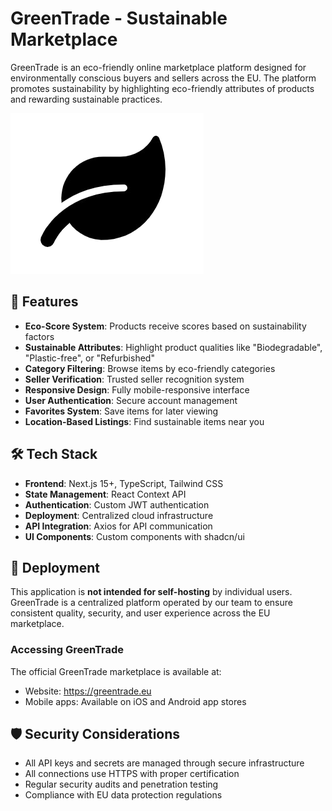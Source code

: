# GreenTrade - Sustainable Marketplace

GreenTrade is an eco-friendly online marketplace platform designed for environmentally conscious buyers and sellers across the EU. The platform promotes sustainability by highlighting eco-friendly attributes of products and rewarding sustainable practices.

![GreenTrade Logo](public/icon.png)

## 🌱 Features

- **Eco-Score System**: Products receive scores based on sustainability factors
- **Sustainable Attributes**: Highlight product qualities like "Biodegradable", "Plastic-free", or "Refurbished"
- **Category Filtering**: Browse items by eco-friendly categories
- **Seller Verification**: Trusted seller recognition system
- **Responsive Design**: Fully mobile-responsive interface
- **User Authentication**: Secure account management
- **Favorites System**: Save items for later viewing
- **Location-Based Listings**: Find sustainable items near you

## 🛠️ Tech Stack

- **Frontend**: Next.js 15+, TypeScript, Tailwind CSS
- **State Management**: React Context API
- **Authentication**: Custom JWT authentication
- **Deployment**: Centralized cloud infrastructure
- **API Integration**: Axios for API communication
- **UI Components**: Custom components with shadcn/ui

## 🚀 Deployment

This application is **not intended for self-hosting** by individual users. GreenTrade is a centralized platform operated by our team to ensure consistent quality, security, and user experience across the EU marketplace.

### Accessing GreenTrade

The official GreenTrade marketplace is available at:
- Website: https://greentrade.eu
- Mobile apps: Available on iOS and Android app stores

## 🛡️ Security Considerations

- All API keys and secrets are managed through secure infrastructure
- All connections use HTTPS with proper certification
- Regular security audits and penetration testing
- Compliance with EU data protection regulations
